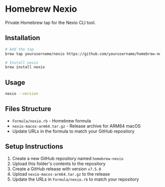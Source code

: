 # Homebrew Nexio

Private Homebrew tap for the Nexio CLI tool.

## Installation

```bash
# Add the tap
brew tap yourusername/nexio https://github.com/yourusername/homebrew-nexio

# Install nexio
brew install nexio
```

## Usage

```bash
nexio --version
```

## Files Structure

- `Formula/nexio.rb` - Homebrew formula
- `nexio-macos-arm64.tar.gz` - Release archive for ARM64 macOS
- Update URLs in the formula to match your GitHub repository

## Setup Instructions

1. Create a new GitHub repository named `homebrew-nexio`
2. Upload this folder's contents to the repository
3. Create a GitHub release with version `v7.5.0`
4. Upload `nexio-macos-arm64.tar.gz` to the release
5. Update the URLs in `Formula/nexio.rb` to match your repository